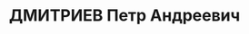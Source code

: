 ---
title: ДМИТРИЕВ Петр Андреевич
description: "Род. в 1884, г. Петербург, член ВКП(б) в 1919-1935. Проживал: г. Ханты-Мансийск,\
  \ п. Перековка. Ссыльный. Статистик леспромхоза \n  Арестован 30.08.1936. Приговор:\
  \ выездная сессия ВК ВС СССР, 05.05.1937 – ВМН. Расстрелян 05.05.1937, Тюмень. \n\
  \  Реабилитирован 12.04.1958"
---